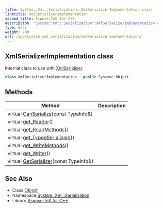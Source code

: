 ```yaml
---
title: System::Xml::Serialization::XmlSerializerImplementation class
linktitle: XmlSerializerImplementation
second_title: Aspose.TeX for C++
description: 'System::Xml::Serialization::XmlSerializerImplementation class. Internal class to use with XmlSerializer in C++.'
type: docs
weight: 700
url: /cpp/system.xml.serialization/xmlserializerimplementation/
---
```

## XmlSerializerImplementation class


Internal class to use with [XmlSerializer](../xmlserializer/).

```cpp
class XmlSerializerImplementation : public System::Object
```

## Methods

| Method | Description |
| --- | --- |
| virtual [CanSerialize](./canserialize/)(const TypeInfo\&) |  |
| virtual [get_Reader](./get_reader/)() |  |
| virtual [get_ReadMethods](./get_readmethods/)() |  |
| virtual [get_TypedSerializers](./get_typedserializers/)() |  |
| virtual [get_WriteMethods](./get_writemethods/)() |  |
| virtual [get_Writer](./get_writer/)() |  |
| virtual [GetSerializer](./getserializer/)(const TypeInfo\&) |  |
## See Also

* Class [Object](../../system/object/)
* Namespace [System::Xml::Serialization](../)
* Library [Aspose.TeX for C++](../../)
